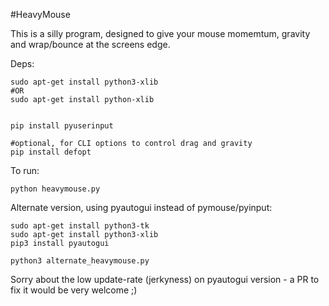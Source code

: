 #HeavyMouse

This is a silly program, designed to give your mouse momemtum, gravity and wrap/bounce at the screens edge.

Deps:

    sudo apt-get install python3-xlib
    #OR
    sudo apt-get install python-xlib
    
    
    pip install pyuserinput
    
    #optional, for CLI options to control drag and gravity
    pip install defopt


To run:

    python heavymouse.py

Alternate version, using pyautogui instead of pymouse/pyinput:

    sudo apt-get install python3-tk
    sudo apt-get install python3-xlib
    pip3 install pyautogui
    
    python3 alternate_heavymouse.py
    
Sorry about the low update-rate (jerkyness) on pyautogui version - a PR to fix it would be very welcome ;)
